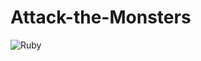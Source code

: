 # Attack-the-Monsters
![Ruby](https://github.com/Zemhart/Attack-the-Monsters/workflows/Ruby/badge.svg)
